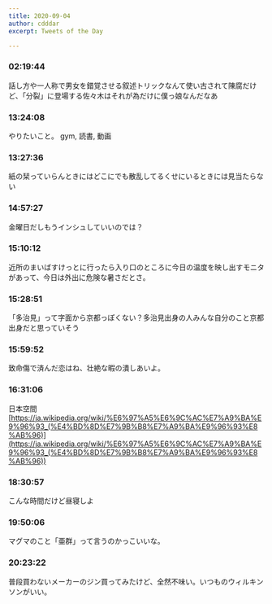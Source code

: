```yaml
---
title: 2020-09-04
author: cdddar
excerpt: Tweets of the Day

---
```


### 02:19:44

話し方や一人称で男女を錯覚させる叙述トリックなんて使い古されて陳腐だけど、「分裂」に登場する佐々木はそれが為だけに僕っ娘なんだなあ

### 13:24:08

やりたいこと。
gym, 読書, 動画

### 13:27:36

紙の栞っていらんときにはどこにでも散乱してるくせにいるときには見当たらない

### 14:57:27

金曜日だしもうインシュしていいのでは？

### 15:10:12

近所のまいばすけっとに行ったら入り口のところに今日の温度を映し出すモニタがあって、今日は外出に危険な暑さだとさ。

### 15:28:51

「多治見」って字面から京都っぽくない？多治見出身の人みんな自分のこと京都出身だと思っていそう

### 15:59:52

致命傷で済んだ恋はね、壮絶な暇の潰しあいよ。

### 16:31:06

日本空間
[https://ja.wikipedia.org/wiki/%E6%97%A5%E6%9C%AC%E7%A9%BA%E9%96%93_(%E4%BD%8D%E7%9B%B8%E7%A9%BA%E9%96%93%E8%AB%96)](https://ja.wikipedia.org/wiki/%E6%97%A5%E6%9C%AC%E7%A9%BA%E9%96%93_(%E4%BD%8D%E7%9B%B8%E7%A9%BA%E9%96%93%E8%AB%96))

### 18:30:57

こんな時間だけど昼寝しよ

### 19:50:06

マグマのこと「亜群」って言うのかっこいいな。

### 20:23:22

普段買わないメーカーのジン買ってみたけど、全然不味い。いつものウィルキンソンがいい。
